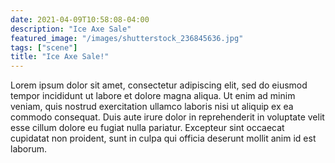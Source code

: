 ```yaml
---
date: 2021-04-09T10:58:08-04:00
description: "Ice Axe Sale"
featured_image: "/images/shutterstock_236845636.jpg"
tags: ["scene"]
title: "Ice Axe Sale!"
---
```


Lorem ipsum dolor sit amet, consectetur adipiscing elit, sed do eiusmod tempor incididunt ut labore et dolore magna aliqua. Ut enim ad minim veniam, quis nostrud exercitation ullamco laboris nisi ut aliquip ex ea commodo consequat. Duis aute irure dolor in reprehenderit in voluptate velit esse cillum dolore eu fugiat nulla pariatur. Excepteur sint occaecat cupidatat non proident, sunt in culpa qui officia deserunt mollit anim id est laborum.